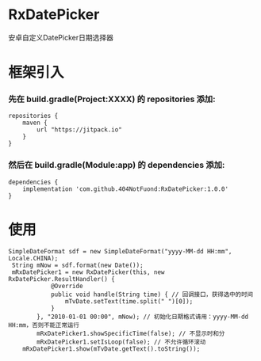 # RxDatePicker
安卓自定义DatePicker日期选择器
# 框架引入
### 先在 build.gradle(Project:XXXX) 的 repositories 添加:
~~~
repositories {
    maven {
        url "https://jitpack.io"
    }
}
~~~
### 然后在 build.gradle(Module:app) 的 dependencies 添加: 
~~~
dependencies {
	implementation 'com.github.404NotFuond:RxDatePicker:1.0.0'
}
~~~
# 使用
~~~
SimpleDateFormat sdf = new SimpleDateFormat("yyyy-MM-dd HH:mm", Locale.CHINA);
 String mNow = sdf.format(new Date());
 mRxDatePicker1 = new RxDatePicker(this, new RxDatePicker.ResultHandler() {
            @Override
            public void handle(String time) { // 回调接口，获得选中的时间
                mTvDate.setText(time.split(" ")[0]);
            }
        }, "2010-01-01 00:00", mNow); // 初始化日期格式请用：yyyy-MM-dd HH:mm，否则不能正常运行
        mRxDatePicker1.showSpecificTime(false); // 不显示时和分
        mRxDatePicker1.setIsLoop(false); // 不允许循环滚动
	mRxDatePicker1.show(mTvDate.getText().toString());
~~~

